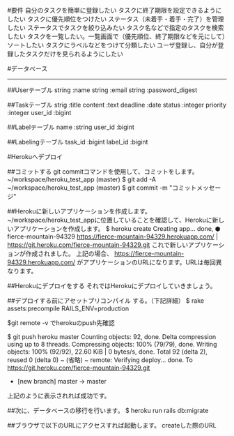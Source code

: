 #要件
自分のタスクを簡単に登録したい
タスクに終了期限を設定できるようにしたい
タスクに優先順位をつけたい
ステータス（未着手・着手・完了）を管理したい
ステータスでタスクを絞り込みたい
タスク名などで指定のタスクを検索したい
タスクを一覧したい。一覧画面で（優先順位、終了期限などを元にして）ソートしたい
タスクにラベルなどをつけて分類したい
ユーザ登録し、自分が登録したタスクだけを見られるようにしたい

#データベース
____________

##Userテーブル
  string :name
  string :email
  string :password_digest

##Taskテーブル
  strig :title
  content :text
  deadline :date
  status :integer
  priority :integer
  user_id :bigint

##Labelテーブル
  name :string
  user_id :bigint

##Labelingテーブル
  task_id :bigint
  label_id :bigint

#Herokuへデプロイ

##コミットする
  git commitコマンドを使用して、コミットをします。
  ~/workspace/heroku_test_app (master) $ git add -A
  ~/workspace/heroku_test_app (master) $ git commit -m "コミットメッセージ"

##Herokuに新しいアプリケーションを作成します。
  ~/workspace/heroku_test_appに位置していることを確認して、Herokuに新しいアプリケーションを作成します。
  $ heroku create
  Creating app... done, ⬢ fierce-mountain-94329
  <https://fierce-mountain-94329.herokuapp.com/> | https://git.heroku.com/fierce-mountain-94329.git
  これで新しいアプリケーションが作成されました。
  上記の場合、
  https://fierce-mountain-94329.herokuapp.com/
  がアプリケーションのURLになります。URLは毎回異なります。


##Herokuにデプロイをする
  それではHerokuにデプロイしていきましょう。

##デプロイする前にアセットプリコンパイル する。（下記詳細）
  $ rake assets:precompile RAILS_ENV=production

  $git remote -v でherokuのpush先確認

   $ git push heroku master
  Counting objects: 92, done.
  Delta compression using up to 8 threads.
  Compressing objects: 100% (79/79), done.
  Writing objects: 100% (92/92), 22.60 KiB | 0 bytes/s, done.
  Total 92 (delta 2), reused 0 (delta 0)
  ~ (省略) ~
  remote: Verifying deploy... done.
  To https://git.heroku.com/fierce-mountain-94329.git
   * [new branch]      master -> master

  上記のように表示されれば成功です。

##次に、データベースの移行を行います。
  $ heroku run rails db:migrate

##ブラウザで以下のURLにアクセスすれば起動します。
  createした際のURL
